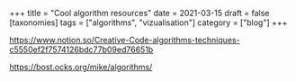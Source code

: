 +++
title = "Cool algorithm resources"
date = 2021-03-15
draft = false
[taxonomies]
tags = ["algorithms", "vizualisation"]
category = ["blog"]
+++


https://www.notion.so/Creative-Code-algorithms-techniques-c5550ef2f7574126bdc77b09ed76651b


https://bost.ocks.org/mike/algorithms/
